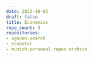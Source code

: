 ```yaml
---
date: 2022-10-03
draft: false
title: Economics
repo_count: 3
repositories:
- agecon-search
- econstor
- munich-personal-repec-archive
---
```



